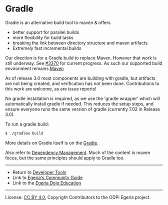 <!-- SPDX-License-Identifier: CC-BY-4.0 -->
<!-- Copyright Contributors to the ODPi Egeria project 2020. -->


# Gradle

Gradle is an alternative build tool to maven & offers
 - better support for parallel builds
 - more flexibility for build tasks
 - breaking the link between directory structure and maven artifacts
 - Extremely fast incremental builds

Our direction is for a Gradle build to replace Maven. However that work is still underway.
See [#3370](https://github.com/tcnt/egeria/issues/3370) for current progress. As such our supported build environment remains [Maven](Maven.md.)

As of release 3.0 most components are building with gradle, but artifacts are not being
created, and verification has not been done. Contributions to this work are welcome, as are issue reports!

No gradle installation is required, as we use the 'gradle wrapper' which will automatically install gradle if needed. This reduces the setup steps, and ensure everyone runs the same
version of gradle (currently 7.02 in Release 3.0).

To run a gradle build:
```bash
$ ./gradlew build
```
More details on Gradle itself is on the [Gradle](https://gradle.org/).

Also refer to  [Dependency Management](../Dependency-Management.md). Much of the content is maven focus, but the same principles should apply to Gradle too.

----
* Return to [Developer Tools](.)
* Link to [Egeria's Community Guide](../../Community-Guide.md)
* Link to the [Egeria Dojo Education](../../open-metadata-resources/open-metadata-tutorials/egeria-dojo)


----
License: [CC BY 4.0](https://creativecommons.org/licenses/by/4.0/),
Copyright Contributors to the ODPi Egeria project.
